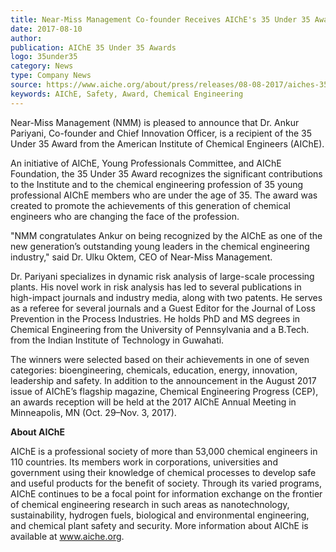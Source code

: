 ```yaml
---  
title: Near-Miss Management Co-founder Receives AIChE's 35 Under 35 Award
date: 2017-08-10
author: 
publication: AIChE 35 Under 35 Awards
logo: 35under35
category: News
type: Company News
source: https://www.aiche.org/about/press/releases/08-08-2017/aiches-35-under-35-award-celebrates-outstanding-young-professionals 
keywords: AIChE, Safety, Award, Chemical Engineering
---
```


Near-Miss Management (NMM) is pleased to announce that Dr. Ankur Pariyani, Co-founder and Chief Innovation Officer, is a recipient of the 35 Under 35 Award from the American Institute of Chemical Engineers (AIChE).

An initiative of AIChE, Young Professionals Committee, and AIChE Foundation, the 35 Under 35 Award recognizes the significant contributions to the Institute and to the chemical engineering profession of 35 young professional AIChE members who are under the age of 35. The award was created to promote the achievements of this generation of chemical engineers who are changing the face of the profession. 

"NMM congratulates Ankur on being recognized by the AIChE as one of the new generation’s outstanding young leaders in the chemical engineering industry," said Dr. Ulku Oktem, CEO of Near-Miss Management. 

Dr. Pariyani specializes in dynamic risk analysis of large-scale processing plants. His novel work in risk analysis has led to several publications in high-impact journals and industry media, along with two patents. He serves as a referee for several journals and a Guest Editor for the Journal of Loss Prevention in the Process Industries. He holds PhD and MS degrees in Chemical Engineering from the University of Pennsylvania and a B.Tech. from the Indian Institute of Technology in Guwahati.

The winners were selected based on their achievements in one of seven categories: bioengineering, chemicals, education, energy, innovation, leadership and safety. In addition to the announcement in the August 2017 issue of AIChE’s flagship magazine, Chemical Engineering Progress (CEP), an awards reception will be held at the 2017 AIChE Annual Meeting in Minneapolis, MN (Oct. 29–Nov. 3, 2017). 

**About AIChE**

AIChE is a professional society of more than 53,000 chemical engineers in 110 countries. Its members work in corporations, universities and government using their knowledge of chemical processes to develop safe and useful products for the benefit of society. Through its varied programs, AIChE continues to be a focal point for information exchange on the frontier of chemical engineering research in such areas as nanotechnology, sustainability, hydrogen fuels, biological and environmental engineering, and chemical plant safety and security. More information about AIChE is available at www.aiche.org.
